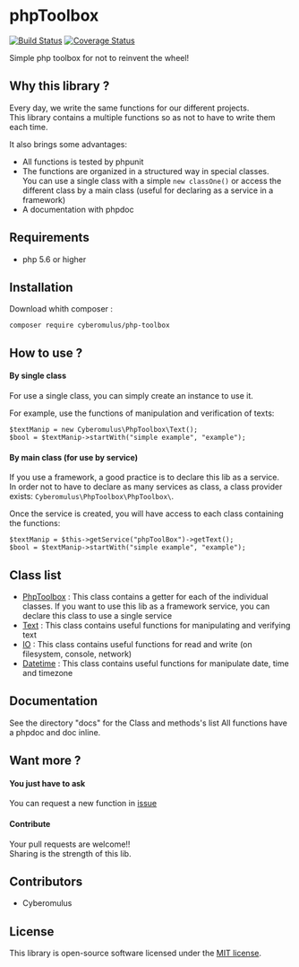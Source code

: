 # phpToolbox 

[![Build Status](https://img.shields.io/travis/cyberomulus/phpToolbox.svg?style=flat-square)](https://travis-ci.org/cyberomulus/phpToolbox)
[![Coverage Status](https://coveralls.io/repos/github/cyberomulus/phpToolbox/badge.svg?branch=master)](https://coveralls.io/github/cyberomulus/phpToolbox?branch=master)

Simple php toolbox for not to reinvent the wheel!

## Why this library ?

Every day, we write the same functions for our different projects.  
This library contains a multiple functions so as not to have to write them each time.

It also brings some advantages:

* All functions is tested by phpunit
* The functions are organized in a structured way in special classes.  
You can use a single class with a simple `new classOne()` or access the different class by a main class (useful for declaring as a service in a framework)
* A documentation with phpdoc

## Requirements

* php 5.6 or higher

## Installation

Download whith composer :

    composer require cyberomulus/php-toolbox

## How to use ?

#### By single class

For use a single class, you can simply create an instance to use it.

For example, use the functions of manipulation and verification of texts:

    $textManip = new Cyberomulus\PhpToolbox\Text();
    $bool = $textManip->startWith("simple example", "example");

#### By main class (for use by service)

If you use a framework, a good practice is to declare this lib as a service.  
In order not to have to declare as many services as class, a class provider exists: `Cyberomulus\PhpToolbox\PhpToolbox\`.

Once the service is created, you will have access to each class containing the functions:

    $textManip = $this->getService("phpToolBox")->getText();
    $bool = $textManip->startWith("simple example", "example");

## Class list

* [PhpToolbox](docs/00-PhpToolBox.md) : This class contains a getter for each of the individual classes.
If you want to use this lib as a framework service, you can declare this class to use a single service
* [Text](docs/01-text.md) : This class contains useful functions for manipulating and verifying text
* [IO](docs/02-io.md) : This class contains useful functions for read and write (on filesystem, console, network)
* [Datetime](docs/03-datetime.md) : This class contains useful functions for manipulate date, time and timezone

## Documentation

See the directory "docs" for the Class and methods's list
All functions have a phpdoc and doc inline.

## Want more ?

#### You just have to ask

You can request a new function in [issue](https://github.com/cyberomulus/phpToolbox/issues)

#### Contribute

Your pull requests are welcome!!  
Sharing is the strength of this lib.

## Contributors

* Cyberomulus

## License

This library is open-source software licensed under the [MIT license](http://opensource.org/licenses/MIT).